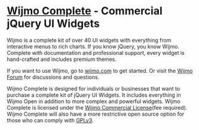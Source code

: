 [Wijmo Complete](http://wijmo.com/) - Commercial jQuery UI Widgets
================================

Wijmo is a complete kit of over 40 UI widgets with everything from interactive menus to rich charts. If you know jQuery, you know Wijmo. Complete with documentation and professional support, every widget is hand-crafted and includes premium themes.

If you want to use Wijmo, go to [wijmo.com](http://wijmo.com) to get started. Or visit the [Wijmo Forum](http://wijmo.com/forums/) for discussions and questions.

Wijmo Complete is designed for individuals or businesses that want to purchase a complete kit of jQuery UI Widgets. It includes everything in Wijmo Open in addition to more complex and powerful widgets. Wijmo Complete is licensed under the [Wijmo Commercial License](http://wijmo.com/license/wijmo-commercial-license)(fee required). Wijmo Complete will also have a more restrictive open source option for those who can comply with [GPLv3](http://wijmo.com/license/wijmo-gplv3-license).